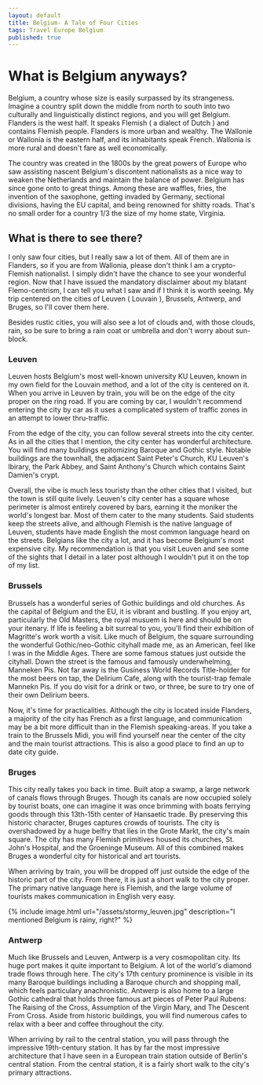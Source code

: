 ```yaml
---
layout: default
title: Belgium- A Tale of Four Cities
tags: Travel Europe Belgium
published: true
---
```

# What is Belgium anyways?

Belgium, a country whose size is easily surpassed by its strangeness. Imagine a country split down the middle from north to south into two culturally and linguistically distinct regions, and you will get Belgium. Flanders is the west half. It speaks Flemish ( a dialect of Dutch ) and contains Flemish people. Flanders is more urban and wealthy. The Wallonie or Wallonia is the eastern half, and its inhabitants speak French. Wallonia is more rural and doesn't fare as well economically. 

The country was created in the 1800s by the great powers of Europe who saw assisting nascent Belgium's discontent nationalists as a nice way to weaken the Netherlands and maintain the balance of power. Belgium has since gone onto to great things. Among these are waffles, fries, the invention of the saxophone, getting invaded by Germany, sectional divisions, having the EU capital, and being renowned for shitty roads. That's no small order for a country 1/3 the size of my home state, Virginia.


## What is there to see there?

I only saw four cities, but I really saw a lot of them. All of them are in Flanders, so if you are from Wallonia, please don't think I am a crypto-Flemish nationalist. I simply didn't have the chance to see your wonderful region. Now that I have issued the mandatory disclaimer about my blatant Flemo-centrism, I can tell you what I saw and if I think it is worth seeing. My trip centered on the cities of Leuven ( Louvain ), Brussels, Antwerp, and Bruges, so I'll cover them here. 

Besides rustic cities, you will also see a lot of clouds and, with those clouds, rain, so be sure to bring a rain coat or umbrella and don't worry about sun-block.


### Leuven



Leuven hosts Belgium's most well-known university KU Leuven, known in my own field for the Louvain method, and a lot of the city is centered on it. When you arrive in Leuven by train, you will be on the edge of the city proper on the ring road. If you are coming by car, I wouldn't recommend entering the city by car as it uses a complicated system of traffic zones in an attempt to lower thru-traffic. 

From the edge of the city, you can follow several streets into the city center. As in all the cities that I mention, the city center has wonderful architecture. You will find many buildings epitomizing Baroque and Gothic style. Notable buildings are the townhall, the adjacent Saint Peter's Church, KU Leuven's lbirary, the Park Abbey, and Saint Anthony's Church which contains Saint Damien's crypt.

Overall, the vibe is much less touristy than the other cities that I visited, but the town is still quite lively. Leuven's city center has a square whose perimeter is almost entirely covered by bars, earning it the moniker the world's longest bar. Most of them cater to the many students. Said students keep the streets alive, and although Flemish is the native language of Leuven, students have made English the most common language heard on the streets. Belgians like the city a lot, and it has become Belgium's most expensive city. My recommendation is that you visit Leuven and see some of the sights that I detail in a later post although I wouldn't put it on the top of my list. 

### Brussels

Brussels has a wonderful series of Gothic buildings and old churches. As the capital of Belgium and the EU, it is vibrant and bustling. If you enjoy art, particularly the Old Masters, the royal musuem is here and should be on your itenary. If life is feeling a bit surreal to you, you'll find their exhibition of Magritte's work worth a visit. Like much of Belgium, the square surrounding the wonderful Gothic/neo-Gothic cityhall made me, as an American, feel like I was in the Middle Ages. There are some famous statues just outside the cityhall. Down the street is the famous and famously underwhelming, Manneken Pis. Not far away is the Gusiness World Records Title-holder for the most beers on tap, the Delirium Cafe, along with the tourist-trap female Mannekn Pis. If you do visit for a drink or two, or three, be sure to try one of their own Delirium beers. 

Now, it's time for practicalities. Although the city is located inside Flanders, a majority of the city has French as a first language, and communication may be a bit more difficult than in the Flemish speaking-areas. If you take a train to the Brussels Midi, you will find yourself near the center of the city and the main tourist attractions. This is also a good place to find an up to date city guide. 


### Bruges

This city really takes you back in time. Built atop a swamp, a large network of canals flows through Bruges. Though its canals are now occupied solely by tourist boats, one can imagine it was once brimming with boats ferrying goods through this 13th-15th center of Hansaetic trade. By preserving this historic character, Bruges captures crowds of tourists. The city is overshadowed by a huge belfry that lies in the Grote Markt, the city's main square. The city has many Flemish primitives housed its churches, St. John's Hospital, and the Groeninge Museum. All of this combined makes Bruges a wonderful city for historical and art tourists.

When arriving by train, you will be dropped off just outside the edge of the historic part of the city. From there, it is just a short walk to the city proper. The primary native language here is Flemish, and the large volume of tourists makes communication in English very easy.

{% include image.html url="/assets/stormy_leuven.jpg" description="I mentioned Belgium is rainy, right?" %}


### Antwerp

Much like Brussels and Leuven, Antwerp is a very cosmopolitan city. Its huge port makes it quite important to Belgium. A lot of the world's diamond trade flows through here. The city's 17th century prominence is visible in its many Baroque buildings including a Baroque church and shopping mall, which feels particulary anachronistic. Antwerp is also home to a large Gothic cathedral that holds three famous art pieces of Peter Paul Rubens: The Raising of the Cross, Assumption of the Virgin Mary, and The Descent From Cross. Aside from historic buildings, you will find numerous cafes to relax with a beer and coffee throughout the city.

When arriving by rail to the central station, you will pass through the impressive 19th-century station. It has by far the most impressive architecture that I have seen in a European train station outside of Berlin's central station. From the central station, it is a fairly short walk to the city's primary attractions.


 
 



